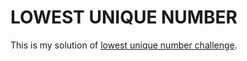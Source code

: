 # LOWEST UNIQUE NUMBER

This is my solution of [lowest unique number challenge](https://www.codeeval.com/open_challenges/103/).
